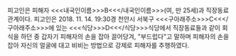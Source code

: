 피고인은 피해자 <<<내국인이름>>>B<<</내국인이름>>>(여, 만 25세)과 직장동료 관계이다.
피고인은 2018. 11. 14. 19:30경 천안시 서북구 <<<구아래주소>>>C<<</구아래주소>>>에 있는 <<<식당>>>D<<</식당>>>식당에서 직장동료들과 같이 회식을 하던 중 갑자기 피해자의 손을 잡아 끌어당겨, "부드럽다"고 말하며 피해자의 손을 잡아 자신의 얼굴에 대고 비비는 방법으로 강제로 피해자를 추행하였다.